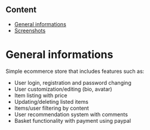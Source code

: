 ## Content
* [General informations](#General-informations)
* [Screenshots](#Some-screenshots-from-the-website)


# General informations
Simple ecommerce store that includes features such as:
* User login, registration and password changing
* User customization/editing (bio, avatar)
* Item listing with price
* Updating/deleting listed items
* Items/user filtering by content
* User recommendation system with comments
* Basket functionality with payment using paypal

